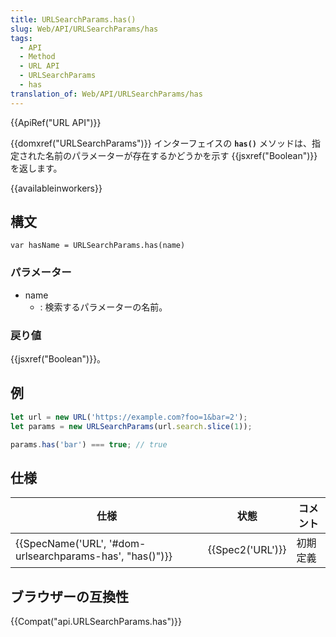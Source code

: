 ```yaml
---
title: URLSearchParams.has()
slug: Web/API/URLSearchParams/has
tags:
  - API
  - Method
  - URL API
  - URLSearchParams
  - has
translation_of: Web/API/URLSearchParams/has
---
```

{{ApiRef("URL API")}}

{{domxref("URLSearchParams")}} インターフェイスの **`has()`** メソッドは、指定された名前のパラメーターが存在するかどうかを示す {{jsxref("Boolean")}} を返します。

{{availableinworkers}}

## 構文

    var hasName = URLSearchParams.has(name)

### パラメーター

- name
  - : 検索するパラメーターの名前。

### 戻り値

{{jsxref("Boolean")}}。

## 例

```js
let url = new URL('https://example.com?foo=1&bar=2');
let params = new URLSearchParams(url.search.slice(1));

params.has('bar') === true; // true
```

## 仕様

| 仕様                                                                         | 状態                 | コメント |
| ---------------------------------------------------------------------------- | -------------------- | -------- |
| {{SpecName('URL', '#dom-urlsearchparams-has', "has()")}} | {{Spec2('URL')}} | 初期定義 |

## ブラウザーの互換性

{{Compat("api.URLSearchParams.has")}}
